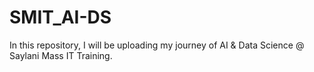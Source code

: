 # SMIT_AI-DS
In this repository, I will be uploading my journey of AI & Data Science @ Saylani Mass IT Training.

